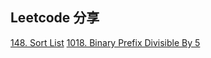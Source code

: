 ## Leetcode 分享

[148. Sort List](https://hahaws.github.io/LeetCode/148)
[1018. Binary Prefix Divisible By 5](https://hahaws.github.io/LeetCode/1018)
